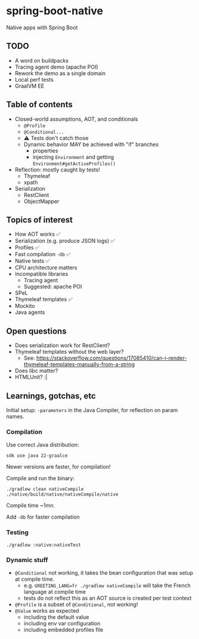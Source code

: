 # spring-boot-native

Native apps with Spring Boot


## TODO

- A word on buildpacks
- Tracing agent demo (apache POI)
- Rework the demo as a single domain
- Local perf tests
- GraalVM EE

## Table of contents

- Closed-world assumptions, AOT, and conditionals
    - `@Profile`
    - `@Conditional...`
    - ⚠️ Tests don't catch those
    - Dynamic behavior MAY be achieved with "if" branches
        - properties
        - injecting `Environment` and getting `Environment#getActiveProfiles()`
- Reflection: mostly caught by tests!
    - Thymeleaf
    - xpath
- Serialization
    - RestClient
    - ObjectMapper

## Topics of interest

- How AOT works ✅
- Serialization (e.g. produce JSON logs) ✅
- Profiles ✅
- Fast compilation `-Ob` ✅
- Native tests ✅
- CPU architecture matters
- Incompatible libraries
    - Tracing agent
    - Suggested: apache POI
- SPeL
- Thymeleaf templates ✅
- Mockito
- Java agents

## Open questions

- Does serialization work for RestClient?
- Thymeleaf templates without the web layer?
    - See: https://stackoverflow.com/questions/17085410/can-i-render-thymeleaf-templates-manually-from-a-string
- Does libc matter?
- HTMLUnit? :|

## Learnings, gotchas, etc

Initial setup: `-parameters` in the Java Compiler, for reflection on param names.

### Compilation

Use correct Java distribution:

```
sdk use java 22-graalce
```

Newer versions are faster, for compilation!

Compile and run the binary:

```
./gradlew clean nativeCompile
./native/build/native/nativeCompile/native
```

Compile time ~1mn.

Add `-Ob` for faster compilation

### Testing

```
./gradlew :native:nativeTest
```

### Dynamic stuff

- `@Conditional` not working, it takes the bean configuration that was setup at compile time.
    - e.g. `GREETING_LANG=fr ./gradlew nativeCompile` will take the French language at compile time
    - tests do not reflect this as an AOT source is created per test context
- `@Profile` is a subset of `@Conditional`, not working!
- `@Value` works as expected
    - including the default value
    - including env var configuration
    - including embedded profiles file
